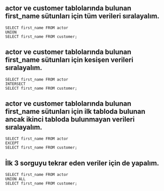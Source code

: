 ## actor ve customer tablolarında bulunan first_name sütunları için tüm verileri sıralayalım.
```
SELECT first_name FROM actor
UNION
SELECT first_name FROM customer;
```
## actor ve customer tablolarında bulunan first_name sütunları için kesişen verileri sıralayalım.
```
SELECT first_name FROM actor
INTERSECT
SELECT first_name FROM customer;
```
## actor ve customer tablolarında bulunan first_name sütunları için ilk tabloda bulunan ancak ikinci tabloda bulunmayan verileri sıralayalım.
```
SELECT first_name FROM actor
EXCEPT
SELECT first_name FROM customer;
```
## İlk 3 sorguyu tekrar eden veriler için de yapalım.
```
SELECT first_name FROM actor
UNION ALL
SELECT first_name FROM customer;
```